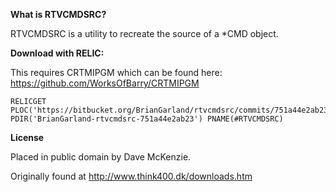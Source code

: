 **What is RTVCMDSRC?**

RTVCMDSRC is a utility to recreate the source of a *CMD object. 


**Download with RELIC:**

This requires CRTMIPGM which can be found here: https://github.com/WorksOfBarry/CRTMIPGM

```
RELICGET PLOC('https://bitbucket.org/BrianGarland/rtvcmdsrc/commits/751a44e2ab23') 
PDIR('BrianGarland-rtvcmdsrc-751a44e2ab23') PNAME(#RTVCMDSRC)
```


**License**

Placed in public domain by Dave McKenzie.  

Originally found at http://www.think400.dk/downloads.htm